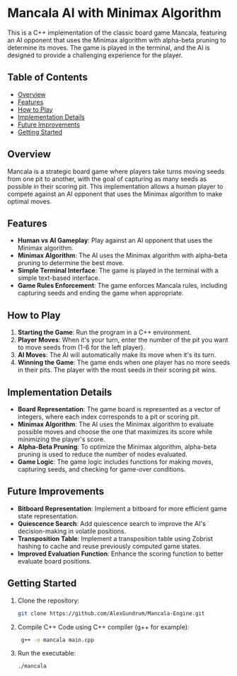 # Mancala AI with Minimax Algorithm

This is a C++ implementation of the classic board game Mancala, featuring an AI opponent that uses the Minimax algorithm with alpha-beta pruning to determine its moves. The game is played in the terminal, and the AI is designed to provide a challenging experience for the player.

## Table of Contents
- [Overview](#overview)
- [Features](#features)
- [How to Play](#how-to-play)
- [Implementation Details](#implementation-details)
- [Future Improvements](#future-improvements)
- [Getting Started](#getting-started)

## Overview
Mancala is a strategic board game where players take turns moving seeds from one pit to another, with the goal of capturing as many seeds as possible in their scoring pit. This implementation allows a human player to compete against an AI opponent that uses the Minimax algorithm to make optimal moves.

## Features
- **Human vs AI Gameplay**: Play against an AI opponent that uses the Minimax algorithm.
- **Minimax Algorithm**: The AI uses the Minimax algorithm with alpha-beta pruning to determine the best move.
- **Simple Terminal Interface**: The game is played in the terminal with a simple text-based interface.
- **Game Rules Enforcement**: The game enforces Mancala rules, including capturing seeds and ending the game when appropriate.

## How to Play
1. **Starting the Game**: Run the program in a C++ environment.
2. **Player Moves**: When it's your turn, enter the number of the pit you want to move seeds from (1-6 for the left player).
3. **AI Moves**: The AI will automatically make its move when it's its turn.
4. **Winning the Game**: The game ends when one player has no more seeds in their pits. The player with the most seeds in their scoring pit wins.

## Implementation Details
- **Board Representation**: The game board is represented as a vector of integers, where each index corresponds to a pit or scoring pit.
- **Minimax Algorithm**: The AI uses the Minimax algorithm to evaluate possible moves and choose the one that maximizes its score while minimizing the player's score.
- **Alpha-Beta Pruning**: To optimize the Minimax algorithm, alpha-beta pruning is used to reduce the number of nodes evaluated.
- **Game Logic**: The game logic includes functions for making moves, capturing seeds, and checking for game-over conditions.

## Future Improvements
- **Bitboard Representation**: Implement a bitboard for more efficient game state representation.
- **Quiescence Search**: Add quiescence search to improve the AI's decision-making in volatile positions.
- **Transposition Table**: Implement a transposition table using Zobrist hashing to cache and reuse previously computed game states.
- **Improved Evaluation Function**: Enhance the scoring function to better evaluate board positions.

## Getting Started
1. Clone the repository:
   ```bash
   git clone https://github.com/AlexGundrum/Mancala-Engine.git
   ```
2. Compile C++ Code using C++ compiler (g++ for example):
   ```bash
    g++ -o mancala main.cpp
   ```
3. Run the executable:
   ```bash
   ./mancala
   ```
